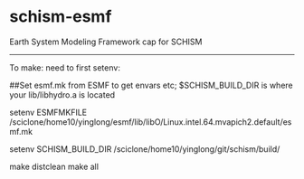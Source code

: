 # schism-esmf
Earth System Modeling Framework cap for SCHISM

-------------------------------------------------------
To make:
need to first setenv:

##Set esmf.mk from ESMF to get envars etc; $SCHISM_BUILD_DIR is where your lib/libhydro.a is located

setenv ESMFMKFILE /sciclone/home10/yinglong/esmf/lib/libO/Linux.intel.64.mvapich2.default/esmf.mk

setenv SCHISM_BUILD_DIR /sciclone/home10/yinglong/git/schism/build/

make distclean
make all

